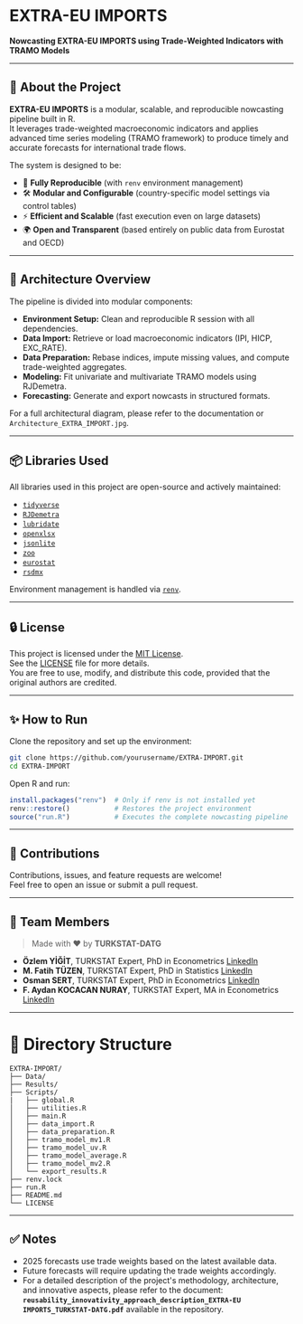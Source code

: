 # EXTRA-EU IMPORTS

**Nowcasting EXTRA-EU IMPORTS using Trade-Weighted Indicators with TRAMO Models**

------------------------------------------------------------------------

## 🚀 About the Project

**EXTRA-EU IMPORTS** is a modular, scalable, and reproducible nowcasting pipeline built in R.\
It leverages trade-weighted macroeconomic indicators and applies advanced time series modeling (TRAMO framework) to produce timely and accurate forecasts for international trade flows.

The system is designed to be: 
- 🔄 **Fully Reproducible** (with `renv` environment management) 
- 🛠 **Modular and Configurable** (country-specific model settings via control tables) 
- ⚡ **Efficient and Scalable** (fast execution even on large datasets) 
- 🌍 **Open and Transparent** (based entirely on public data from Eurostat and OECD)

------------------------------------------------------------------------

## 🧩 Architecture Overview

The pipeline is divided into modular components: 
- **Environment Setup:** Clean and reproducible R session with all dependencies. 
- **Data Import:** Retrieve or load macroeconomic indicators (IPI, HICP, EXC_RATE). 
- **Data Preparation:** Rebase indices, impute missing values, and compute trade-weighted aggregates. 
- **Modeling:** Fit univariate and multivariate TRAMO models using RJDemetra. 
- **Forecasting:** Generate and export nowcasts in structured formats.

For a full architectural diagram, please refer to the documentation or `Architecture_EXTRA_IMPORT.jpg`.

------------------------------------------------------------------------

## 📦 Libraries Used

All libraries used in this project are open-source and actively maintained: 
- [`tidyverse`](https://cran.r-project.org/package=tidyverse) 
- [`RJDemetra`](https://cran.r-project.org/package=RJDemetra) 
- [`lubridate`](https://cran.r-project.org/package=lubridate) 
- [`openxlsx`](https://cran.r-project.org/package=openxlsx) 
- [`jsonlite`](https://cran.r-project.org/package=jsonlite) 
- [`zoo`](https://cran.r-project.org/package=zoo) 
- [`eurostat`](https://cran.r-project.org/package=eurostat) 
- [`rsdmx`](https://cran.r-project.org/package=rsdmx)

Environment management is handled via [`renv`](https://cran.r-project.org/package=renv).

------------------------------------------------------------------------

## 🔒 License

This project is licensed under the [MIT License](https://opensource.org/licenses/MIT).\
See the [LICENSE](LICENSE) file for more details.\
You are free to use, modify, and distribute this code, provided that the original authors are credited.

------------------------------------------------------------------------

## ✨ How to Run

Clone the repository and set up the environment:

``` bash
git clone https://github.com/yourusername/EXTRA-IMPORT.git
cd EXTRA-IMPORT
```

Open R and run:

``` r
install.packages("renv")  # Only if renv is not installed yet
renv::restore()           # Restores the project environment
source("run.R")           # Executes the complete nowcasting pipeline
```

------------------------------------------------------------------------

## 🤝 Contributions

Contributions, issues, and feature requests are welcome!\
Feel free to open an issue or submit a pull request.

------------------------------------------------------------------------

## 👥 Team Members

> Made with ❤️ by **TURKSTAT-DATG**

- **Özlem YİĞİT**, TURKSTAT Expert, PhD in Econometrics [LinkedIn](https://www.linkedin.com/in/dr-%C3%B6zlem-yi%C4%9Fit-431a3a78)
- **M. Fatih TÜZEN**, TURKSTAT Expert, PhD in Statistics [LinkedIn](https://www.linkedin.com/in/dr-m-fatih-t-2b2a4328/)
- **Osman SERT**, TURKSTAT Expert, PhD in Econometrics [LinkedIn](https://www.linkedin.com/in/dr-osman-sert-9a53b428/)
- **F. Aydan KOCACAN NURAY**, TURKSTAT Expert, MA in Econometrics [LinkedIn](https://www.linkedin.com/in/aydan-kocacan-nuray-a40b20155/)

------------------------------------------------------------------------

# 📂 Directory Structure

```         
EXTRA-IMPORT/
├── Data/
├── Results/
├── Scripts/
|   ├── global.R
│   ├── utilities.R
│   ├── main.R
│   ├── data_import.R
│   ├── data_preparation.R
│   ├── tramo_model_mv1.R
│   ├── tramo_model_uv.R
│   ├── tramo_model_average.R
│   ├── tramo_model_mv2.R
│   └── export_results.R
├── renv.lock
├── run.R
├── README.md
└── LICENSE
```

------------------------------------------------------------------------

## ✅ Notes

-   2025 forecasts use trade weights based on the latest available data.
-   Future forecasts will require updating the trade weights accordingly.
-   For a detailed description of the project's methodology, architecture, and innovative aspects, please refer to the document:  
**`reusability_innovativity_approach_description_EXTRA-EU IMPORTS_TURKSTAT-DATG.pdf`** available in the repository.
